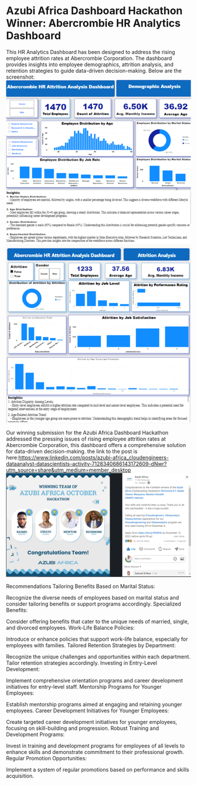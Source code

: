 # Azubi Africa Dashboard Hackathon Winner: Abercrombie HR Analytics Dashboard
This HR Analytics Dashboard has been designed to address the rising employee attrition rates at Abercrombie Corporation. The dashboard provides insights into employee demographics, attrition analysis, and retention strategies to guide data-driven decision-making.
Below are the screenshot:
![Employee Demographics](Images/Employee_Demographics.png)
![Attrition Analysis](Images/Attrition_Analysis.png)

Our winning submission for the Azubi Africa Dashboard Hackathon addressed the pressing issues of rising employee attrition rates at Abercrombie Corporation, this dashboard offers a comprehensive solution for data-driven decision-making.
the link to the post is here:https://www.linkedin.com/posts/azubi-africa_cloudengineers-dataanalyst-datascientists-activity-7128340686143172609-dNwr?utm_source=share&utm_medium=member_desktop
![Azubi Africa](Images/Post.png)


Recommendations
Tailoring Benefits Based on Marital Status:

Recognize the diverse needs of employees based on marital status and consider tailoring benefits or support programs accordingly.
Specialized Benefits:

Consider offering benefits that cater to the unique needs of married, single, and divorced employees.
Work-Life Balance Policies:

Introduce or enhance policies that support work-life balance, especially for employees with families.
Tailored Retention Strategies by Department:

Recognize the unique challenges and opportunities within each department. Tailor retention strategies accordingly.
Investing in Entry-Level Development:

Implement comprehensive orientation programs and career development initiatives for entry-level staff.
Mentorship Programs for Younger Employees:

Establish mentorship programs aimed at engaging and retaining younger employees.
Career Development Initiatives for Younger Employees:

Create targeted career development initiatives for younger employees, focusing on skill-building and progression.
Robust Training and Development Programs:

Invest in training and development programs for employees of all levels to enhance skills and demonstrate commitment to their professional growth.
Regular Promotion Opportunities:

Implement a system of regular promotions based on performance and skills acquisition.